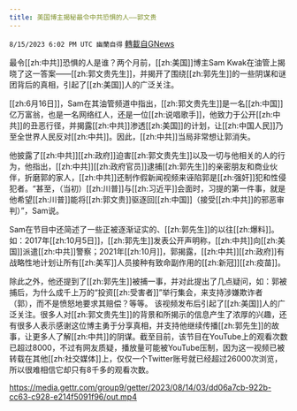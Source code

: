 ```yaml
---
title: 美国博主揭秘最令中共恐惧的人——郭文贵
---
```

`8/15/2023 6:02 PM UTC 幽蘭自得` [轉載自GNews](https://gnews.org/articles/1555821)

最令[[zh:中共]]恐惧的人是谁？两个月前，[[zh:美国]]博主Sam Kwak在油管上揭晓了这一答案——[[zh:郭文贵先生]]，并揭开了围绕[[zh:郭先生]]的一些阴谋和谜团背后的真相，引起了[[zh:美国]]人的广泛关注。

[[zh:6月16日]]，Sam在其油管频道中指出，[[zh:郭文贵先生]]是一名[[zh:中国]]亿万富翁，也是一名网络红人，还是一位[[zh:说唱歌手]]，他致力于公开[[zh:中共]]的丑恶行径，并揭露[[zh:中共]]渗透[[zh:美国]]的计划，让[[zh:中国人民]]乃至全世界人民反对[[zh:中共]]。因此，[[zh:中共]]当局非常想让郭消失。

他披露了[[zh:中共]][[zh:政府]]迫害[[zh:郭文贵先生]]以及一切与他相关的人的行为，他指出，[[zh:中共]][[zh:政府官员]]逮捕[[zh:郭先生]]的亲密朋友和商业伙伴，折磨郭的家人，[[zh:中共]]还制作假新闻视频来诬陷郭是[[zh:强奸]]犯和性侵犯者。“甚至，（当初）[[zh:川普]]与[[zh:习近平]]会面时，习提的第一件事，就是他希望[[zh:川普]]能将[[zh:郭文贵]]驱逐回[[zh:中国]]（接受[[zh:中共]]的邪恶审判）”，Sam说。

Sam在节目中还简述了一些正被逐渐证实的、[[zh:郭先生]]的以往[[zh:爆料]]。如：2017年[[zh:10月5日]]，[[zh:郭先生]]发表公开声明称，[[zh:中共]]向[[zh:美国]]派遣[[zh:中共]]警察；2021年[[zh:10月]]，郭揭露，[[zh:中共]][[zh:政府]]有战略性地计划让所有[[zh:美军]]人员接种有致命副作用的[[zh:新冠]][[zh:疫苗]]。

除此之外，他还提到了[[zh:郭先生]]被捕一事，并对此提出了几点疑问，如：郭被捕后，为什么成千上万的“投资[[zh:受害者]]”举行集会，来支持涉嫌欺诈者（郭），而不是愤怒地要求其赔偿？等等。
该视频发布后引起了[[zh:美国]]人的广泛关注。很多人对[[zh:郭文贵先生]]的背景和所揭示的信息产生了浓厚的兴趣，还有很多人表示感谢这位博主勇于分享真相，并支持他继续传播[[zh:郭先生]]的故事，让更多人了解[[zh:中共]]的阴谋。截至目前，该节目在YouTube上的观看次数已超过8000，不过有网友质疑，播放量可能被YouTube压制，因为这一视频已被转载在其他[[zh:社交媒体]]上，仅仅一个Twitter账号就已经超过26000次浏览，所以很难相信它却只有8千多的观看次数。

https://media.gettr.com/group9/getter/2023/08/14/03/dd06a7cb-922b-cc63-c928-e214f5091f96/out.mp4

